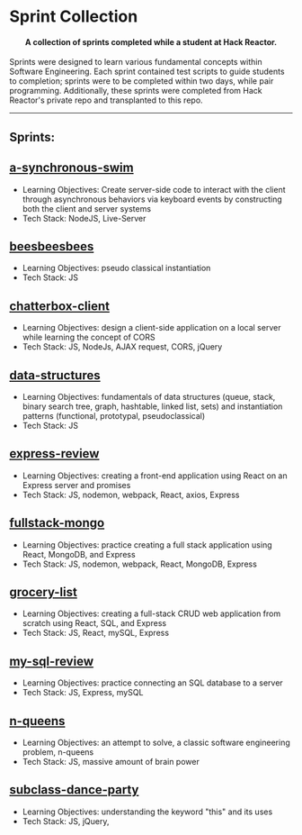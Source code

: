 # Sprint Collection

<h4 align="center">A collection of sprints completed while a student at Hack Reactor.</h4>

Sprints were designed to learn various fundamental concepts within Software Engineering. Each sprint contained test scripts to guide students to completion; sprints were to be completed within two days, while pair programming. Additionally, these sprints were completed from Hack Reactor's private repo and transplanted to this repo.
<br/>

---

## Sprints:


## <a href="https://github.com/bryanee23/sprint-collection/tree/master/a-synchronous-swim">a-synchronous-swim</a>
- Learning Objectives: Create server-side code to interact with the client through asynchronous behaviors via keyboard events by constructing both the client and server systems
- Tech Stack: NodeJS, Live-Server

## <a href="https://github.com/bryanee23/sprint-collection/tree/master/beesbeesbees">beesbeesbees</a>
- Learning Objectives: pseudo classical instantiation
- Tech Stack: JS


## <a href="https://github.com/bryanee23/sprint-collection/tree/masterchatterbox-client">chatterbox-client</a>
- Learning Objectives: design a client-side application on a local server while learning the concept of CORS
- Tech Stack: JS, NodeJs, AJAX request, CORS, jQuery

## <a href="https://github.com/bryanee23/sprint-collection/tree/master/data-structures">data-structures</a>
- Learning Objectives: fundamentals of data structures (queue, stack, binary search tree, graph, hashtable, linked list, sets) and instantiation patterns (functional, prototypal, pseudoclassical)
- Tech Stack: JS

## <a href="https://github.com/bryanee23/sprint-collection/tree/master/express-review">express-review</a>
- Learning Objectives: creating a front-end application using React on an Express server and promises
- Tech Stack: JS, nodemon, webpack, React, axios, Express

## <a href="https://github.com/bryanee23/sprint-collection/tree/master/fullstack-mongo">fullstack-mongo</a>
- Learning Objectives: practice creating a full stack application using React, MongoDB, and Express
- Tech Stack: JS, nodemon, webpack, React, MongoDB, Express

## <a href="https://github.com/bryanee23/sprint-collection/tree/master/grocery-list">grocery-list</a>
- Learning Objectives: creating a full-stack CRUD web application from scratch using React, SQL, and Express
- Tech Stack: JS, React, mySQL, Express

## <a href="https://github.com/bryanee23/sprint-collection/tree/master/my-sql-review">my-sql-review</a>
- Learning Objectives: practice connecting an SQL database to a server
- Tech Stack: JS, Express, mySQL

## <a href="https://github.com/bryanee23/sprint-collection/tree/master/n-queens">n-queens</a>
- Learning Objectives: an attempt to solve, a classic software engineering problem, n-queens
- Tech Stack: JS, massive amount of brain power

## <a href="https://github.com/bryanee23/sprint-collection/tree/master/subclass-dance-party">subclass-dance-party</a>
- Learning Objectives: understanding the keyword "this" and its uses
- Tech Stack: JS, jQuery,
